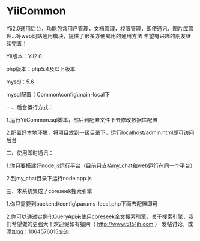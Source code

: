 # YiiCommon
   Yii2.0通用后台，功能包含用户管理，文档管理，权限管理，即使通讯，图片库管理...等web网站通用模块，提供了很多方便易用的通用方法
希望有兴趣的朋友继续完善！

Yii版本：Yii2.0

php版本：php5.4及以上版本

mysql：5.6

mysql配置：Common\config\main-local下

一、后台运行方式：

1.运行YiiCommon.sql脚本，然后到配置文件下去修改数据库配置

2.配置好本地环境，将项目放到一级目录下，运行localhost/admin.html即可访问后台

二、使用即时通讯：

1.你只要搭建好node.js运行平台（目前只支持my_chat和web运行在同一个平台）

2.到my_chat目录下运行node app.js


三、本系统集成了coreseek搜索引擎

1.你只需要到backend\config\params-local.php下面去配置即可

2.你可以通过实例化QueryApi来使用coreseek全文搜索引擎，关于搜索引擎，我们希望做的更强大！欢迎假如有猿网（ http://www.5151jh.com  ） 发帖讨论，或添加qq：1064576015交流
